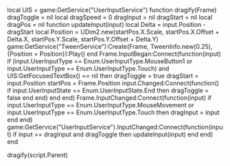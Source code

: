 local UIS = game:GetService("UserInputService")
function dragify(Frame)
	dragToggle = nil
	local dragSpeed = 0
	dragInput = nil
	dragStart = nil
	local dragPos = nil
	function updateInput(input)
		local Delta = input.Position - dragStart
		local Position = UDim2.new(startPos.X.Scale, startPos.X.Offset + Delta.X, startPos.Y.Scale, startPos.Y.Offset + Delta.Y)
		game:GetService("TweenService"):Create(Frame, TweenInfo.new(0.25), {Position = Position}):Play()
	end
	Frame.InputBegan:Connect(function(input)
		if (input.UserInputType == Enum.UserInputType.MouseButton1 or input.UserInputType == Enum.UserInputType.Touch) and UIS:GetFocusedTextBox() == nil then
			dragToggle = true
			dragStart = input.Position
			startPos = Frame.Position
			input.Changed:Connect(function()
				if input.UserInputState == Enum.UserInputState.End then
					dragToggle = false
				end
			end)
		end
	end)
	Frame.InputChanged:Connect(function(input)
		if input.UserInputType == Enum.UserInputType.MouseMovement or input.UserInputType == Enum.UserInputType.Touch then
			dragInput = input
		end
	end)
	game:GetService("UserInputService").InputChanged:Connect(function(input)
		if input == dragInput and dragToggle then
			updateInput(input)
		end
	end)
end

dragify(script.Parent)
